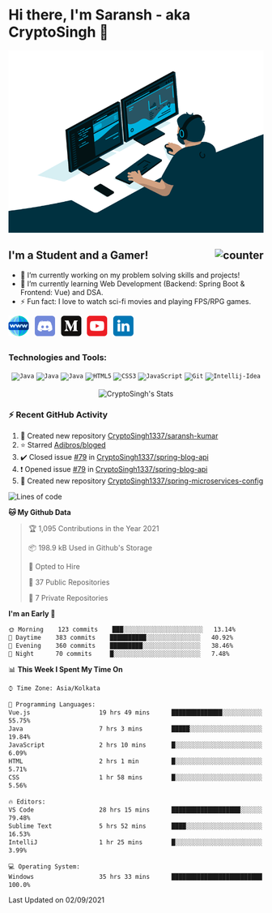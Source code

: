 # Hi there, I'm Saransh - aka CryptoSingh 👋

<div align="center">
<img src="https://github.com/CryptoSingh1337/CryptoSingh1337/blob/master/icons/code.gif" height="360px" width="640px" alt="gif"/>
</div>

## I'm a Student and a Gamer!<img src="https://komarev.com/ghpvc/?username=cryptosingh1337" alt="counter" align="right"/>

- 🔭 I’m currently working on my problem solving skills and projects!
- 🌱 I’m currently learning Web Development (Backend: Spring Boot & Frontend: Vue) and DSA.
- ⚡ Fun fact: I love to watch sci-fi movies and playing FPS/RPG games.

<a href="https://cryptosingh1337.github.io/" target="_blank"><img alt="website" height="40px" width="40px" src="./icons/world-wide-web.svg"/></a>&nbsp;&nbsp;
<a href="https://discord.gg/6efHuzv" target="_blank"><img alt="discord" height="40px" width="40px" src="https://raw.githubusercontent.com/edent/SuperTinyIcons/master/images/svg/discord.svg"/></a>&nbsp;&nbsp;
<a href="https://cryptosingh1337.medium.com/" target="_blank"><img alt="Medium" height="40px" width="40px" src="https://raw.githubusercontent.com/edent/SuperTinyIcons/master/images/svg/medium.svg"/></a>&nbsp;&nbsp;
<a href="https://www.youtube.com/cryptosingh" target="_blank"><img alt="youtube" height="40px" width="40px" src="https://raw.githubusercontent.com/edent/SuperTinyIcons/master/images/svg/youtube.svg"/></a>&nbsp;&nbsp;
<a href="https://www.linkedin.com/in/saransh-kumar-2k19/" target="_blank"><img alt="linkedin" height="40px" width="40px" src="https://raw.githubusercontent.com/edent/SuperTinyIcons/master/images/svg/linkedin.svg"/></a>

##

### Technologies and Tools:

<div align="center">
<code><img alt="Java" height="40px" width="40px" src="https://raw.githubusercontent.com/tomchen/stack-icons/master/logos/java.svg" title="Java"/></code>
<code><img alt="Java" height="40px" width="40px" src="https://raw.githubusercontent.com/tomchen/stack-icons/master/logos/spring.svg" title="Spring"/></code>
<code><img alt="Java" height="40px" width="40px" src="https://raw.githubusercontent.com/tomchen/stack-icons/master/logos/hibernate.svg" title="Hibernate"/></code>
<code><img alt="HTML5" height="40px" width="40px" src="https://raw.githubusercontent.com/tomchen/stack-icons/master/logos/html-5.svg" title="HTML5"/></code>
<code><img alt="CSS3" height="40px" width="40px" src="https://raw.githubusercontent.com/tomchen/stack-icons/master/logos/css-3.svg" title="CSS3"/></code>
<code><img alt="JavaScript" height="40px" width="40px" src="https://raw.githubusercontent.com/tomchen/stack-icons/master/logos/bootstrap.svg" title="Bootstrap"/></code>
<code><img alt="Git" height="40px" width="40px" src="https://raw.githubusercontent.com/tomchen/stack-icons/master/logos/git-icon.svg" title="Git"/></code>
<code><img alt="Intellij-Idea" height="40px" width="40px" src="https://raw.githubusercontent.com/tomchen/stack-icons/master/logos/intellij-idea.svg" title="Intellij-IDEA"/></code>
</div>
<br>
<div align="center">
<img  alt="CryptoSingh's Stats" src="https://github-readme-stats.vercel.app/api?username=CryptoSingh1337&show_icons=true&bg_color=FFFFFF&title_color=003140&icon_color=003140&text_color=0486AA" title="Stats"/>
</div>

### ⚡ Recent GitHub Activity

<!--RECENT_ACTIVITY:start-->
1. 📔 Created new repository [CryptoSingh1337/saransh-kumar](https://github.com/CryptoSingh1337/saransh-kumar)
2. ⭐ Starred [Adibros/bloged](https://github.com/Adibros/bloged)
3. ✔️ Closed issue [#79](https://github.com/CryptoSingh1337/spring-blog-api/issues/79) in [CryptoSingh1337/spring-blog-api](https://github.com/CryptoSingh1337/spring-blog-api)
4. ❗️ Opened issue [#79](https://github.com/CryptoSingh1337/spring-blog-api/issues/79) in [CryptoSingh1337/spring-blog-api](https://github.com/CryptoSingh1337/spring-blog-api)
5. 📔 Created new repository [CryptoSingh1337/spring-microservices-config](https://github.com/CryptoSingh1337/spring-microservices-config)
<!--RECENT_ACTIVITY:end-->


<!--START_SECTION:waka-->
![Lines of code](https://img.shields.io/badge/From%20Hello%20World%20I%27ve%20Written-493331%20lines%20of%20code-blue)

**🐱 My Github Data** 

> 🏆 1,095 Contributions in the Year 2021
 > 
> 📦 198.9 kB Used in Github's Storage 
 > 
> 💼 Opted to Hire
 > 
> 📜 37 Public Repositories 
 > 
> 🔑 7 Private Repositories  
 > 
**I'm an Early 🐤** 

```text
🌞 Morning    123 commits    ███░░░░░░░░░░░░░░░░░░░░░░   13.14% 
🌆 Daytime    383 commits    ██████████░░░░░░░░░░░░░░░   40.92% 
🌃 Evening    360 commits    █████████░░░░░░░░░░░░░░░░   38.46% 
🌙 Night      70 commits     █░░░░░░░░░░░░░░░░░░░░░░░░   7.48%

```


📊 **This Week I Spent My Time On** 

```text
⌚︎ Time Zone: Asia/Kolkata

💬 Programming Languages: 
Vue.js                   19 hrs 49 mins      ██████████████░░░░░░░░░░░   55.75% 
Java                     7 hrs 3 mins        █████░░░░░░░░░░░░░░░░░░░░   19.84% 
JavaScript               2 hrs 10 mins       █░░░░░░░░░░░░░░░░░░░░░░░░   6.09% 
HTML                     2 hrs 1 min         █░░░░░░░░░░░░░░░░░░░░░░░░   5.71% 
CSS                      1 hr 58 mins        █░░░░░░░░░░░░░░░░░░░░░░░░   5.56%

🔥 Editors: 
VS Code                  28 hrs 15 mins      ███████████████████░░░░░░   79.48% 
Sublime Text             5 hrs 52 mins       ████░░░░░░░░░░░░░░░░░░░░░   16.53% 
IntelliJ                 1 hr 25 mins        █░░░░░░░░░░░░░░░░░░░░░░░░   3.99%

💻 Operating System: 
Windows                  35 hrs 33 mins      █████████████████████████   100.0%

```


 Last Updated on 02/09/2021
<!--END_SECTION:waka-->
